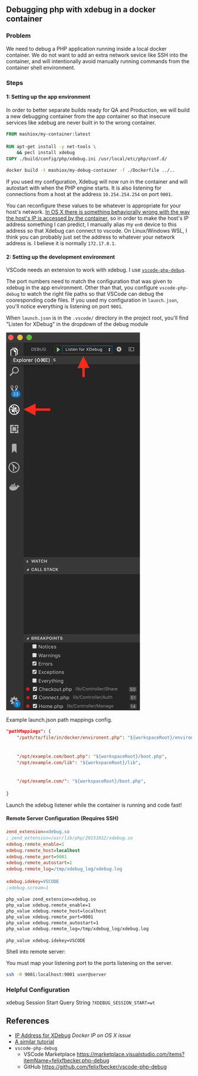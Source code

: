 ## Debugging php with xdebug in a docker container

### Problem

We need to debug a PHP application running inside a local docker container. We do not want to add an extra network sevice like SSH into the container, and will intentionally avoid manually running commands from the container shell environment.

### Steps

#### 1: Setting up the app environment

In order to better separate builds ready for QA and Production, we will build a new debugging container from the app container so that insecure services like xdebug are never built in to the wrong container.

```dockerfile
FROM mashiox/my-container:latest

RUN apt-get install -y net-tools \
    && pecl install xdebug 
COPY ./build/config/php/xdebug.ini /usr/local/etc/php/conf.d/
```

```bash
docker build -t mashiox/my-debug-container -f ./Dockerfile ../..
```

If you used my configuration, Xdebug will now run in the container and will autostart with when the PHP engine starts. It is also listening for connections from a host at the address `10.254.254.254` on port `9001`.

You can reconfigure these values to be whatever is appropriate for your host's network. [In OS X there is something behaviorally wrong with the way the host's IP is accessed by the container,](https://forums.docker.com/t/ip-address-for-xdebug/10460) so in order to make the host's IP address something I can predict, I manually alias my `en0` device to this address so that Xdebug can connect to vscode. On Linux/Windows WSL, I think you can probably just set the address to whatever your network address is. I believe it is normally `172.17.0.1`.

#### 2: Setting up the development environment

VSCode needs an extension to work with xdebug. I use [`vscode-php-debug`](https://marketplace.visualstudio.com/items?itemName=felixfbecker.php-debug). 

The port numbers need to match the configuration that was given to xdebug in the app environment. Other than that, you configure `vscode-php-debug` to watch the right file paths so that VSCode can debug the cooresponding code files. If you used my configuration in `launch.json`, you'll notice everything is listening on port `9001`.

When `launch.json` is in the `.vscode/` directory in the project root, you'll find "Listen for XDebug" in the dropdown of the debug module

![VSCode Debug Pane](debugpane.png)

Example launch.json path mappings config.
```json
"pathMappings": {
    "/path/to/file/in/docker/environent.php": "${workspaceRoot}/environment.php",


    "/opt/example.com/boot.php": "${workspaceRoot}/boot.php",
    "/opt/example.com/lib": "${workspaceRoot}/lib",


    "/opt/example.com/": "${workspaceRoot}/boot.php",

}
```

Launch the xdebug listener while the container is running and code fast!

#### Remote Server Configuration (Requires SSH)

```ini
zend_extension=xdebug.so
; zend_extension=/usr/lib/php/20151012/xdebug.so
xdebug.remote_enable=1
xdebug.remote_host=localhost
xdebug.remote_port=9001
xdebug.remote_autostart=1
xdebug.remote_log=/tmp/xdebug_log/xdebug.log

xdebug.idekey=VSCODE
;xdebug.scream=1
```

```apache2
php_value zend_extension=xdebug.so
php_value xdebug.remote_enable=1
php_value xdebug.remote_host=localhost
php_value xdebug.remote_port=9001
php_value xdebug.remote_autostart=1
php_value xdebug.remote_log=/tmp/xdebug_log/xdebug.log

php_value xdebug.idekey=VSCODE
```

Shell into remote server:

You must map your listening port to the ports listening on the server.

```bash
ssh -R 9001:localhost:9001 user@server
```

### Helpful Configuration

xdebug Session Start Query String
`?XDEBUG_SESSION_START=wt`

## References

* [IP Address for XDebug](https://forums.docker.com/t/ip-address-for-xdebug/10460) *Docker IP on OS X issue*
* [A similar tutorial](https://gist.github.com/chadrien/c90927ec2d160ffea9c4)
* `vscode-php-debug`
  * VSCode Marketplace https://marketplace.visualstudio.com/items?itemName=felixfbecker.php-debug
  * GitHub https://github.com/felixfbecker/vscode-php-debug